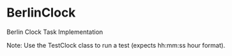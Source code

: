 BerlinClock
===========

Berlin Clock Task Implementation

Note: Use the TestClock class to run a test (expects hh:mm:ss hour format).



